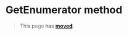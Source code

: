 # GetEnumerator method

> This page has [**moved**](https://lib-docs.delphidabbler.com/EnvVars/3/API/TPJEnvVars-GetEnumerator).

